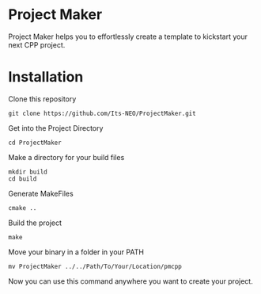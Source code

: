 # Project Maker
Project Maker helps you to effortlessly create a template to kickstart your next CPP project.

# Installation
Clone this repository
```
git clone https://github.com/Its-NEO/ProjectMaker.git
```

Get into the Project Directory
```
cd ProjectMaker
```

Make a directory for your build files
```
mkdir build
cd build
```

Generate MakeFiles
```
cmake ..
```

Build the project
```
make
```

Move your binary in a folder in your PATH
```
mv ProjectMaker ../../Path/To/Your/Location/pmcpp
```

Now you can use this command anywhere you want to create your project.
